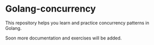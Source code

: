 # Golang-concurrency

This repository helps you learn and practice concurrency patterns in Golang.

Soon more documentation and exercises will be added.
